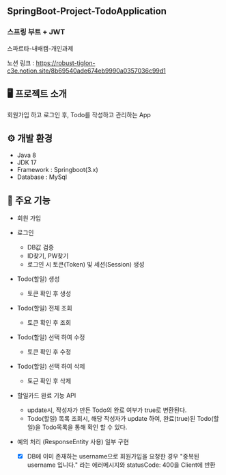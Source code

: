 ## SpringBoot-Project-TodoApplication
### 스프링 부트 + JWT 

스파르타-내배캠-개인과제


노션 링크 : <https://robust-tiglon-c3e.notion.site/8b69540ade674eb9990a0357036c99d1>


🖥️ 프로젝트 소개
---
회원가입 하고 로그인 후, Todo를 작성하고 관리하는 App

⚙️ 개발 환경
---
* Java 8
* JDK 17
* Framework : Springboot(3.x)
* Database : MySql

📌 주요 기능
---
* 회원 가입
* 로그인 
  * DB값 검증
  * ID찾기, PW찾기
  * 로그인 시 토큰(Token) 및 세션(Session) 생성

* Todo(할일) 생성
  * 토큰 확인 후 생성
* Todo(할일) 전체 조회
  * 토큰 확인 후 조회
* Todo(할일) 선택 하여 수정
  * 토큰 확인 후 수정
* Todo(할일) 선택 하여 삭제
  * 토근 확인 후 삭제
 
* 할일카드 완료 기능 API
  * update시, 작성자가 만든 Todo의 완료 여부가 true로 변환된다.
  * Todo(할일) 목록 조회시, 해당 작성자가 update 하여, 완료(true)된 Todo(할일)을 Todo목록을 통해 확인 할 수 있다.
    
* 예외 처리 (ResponseEntity 사용) 일부 구현
  - [X] DB에 이미 존재하는 username으로 회원가입을 요청한 경우 "중복된 username 입니다." 라는 에러메시지와 statusCode: 400을 Client에 반환
